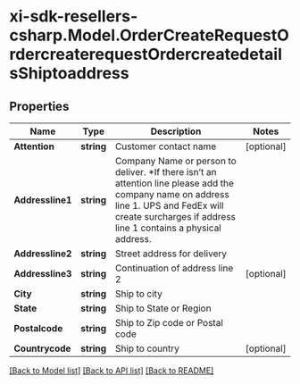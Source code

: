 # xi-sdk-resellers-csharp.Model.OrderCreateRequestOrdercreaterequestOrdercreatedetailsShiptoaddress

## Properties

Name | Type | Description | Notes
------------ | ------------- | ------------- | -------------
**Attention** | **string** | Customer contact name | [optional] 
**Addressline1** | **string** | Company Name or person to deliver. *If there isn’t an attention line please add the company name on address line 1.   UPS and FedEx will create surcharges if address line 1 contains a physical address. | 
**Addressline2** | **string** | Street address for delivery | 
**Addressline3** | **string** | Continuation of address line 2 | [optional] 
**City** | **string** | Ship to city | 
**State** | **string** | Ship to State or Region | 
**Postalcode** | **string** | Ship to Zip code or Postal code | 
**Countrycode** | **string** | Ship to country | [optional] 

[[Back to Model list]](../README.md#documentation-for-models) [[Back to API list]](../README.md#documentation-for-api-endpoints) [[Back to README]](../README.md)

